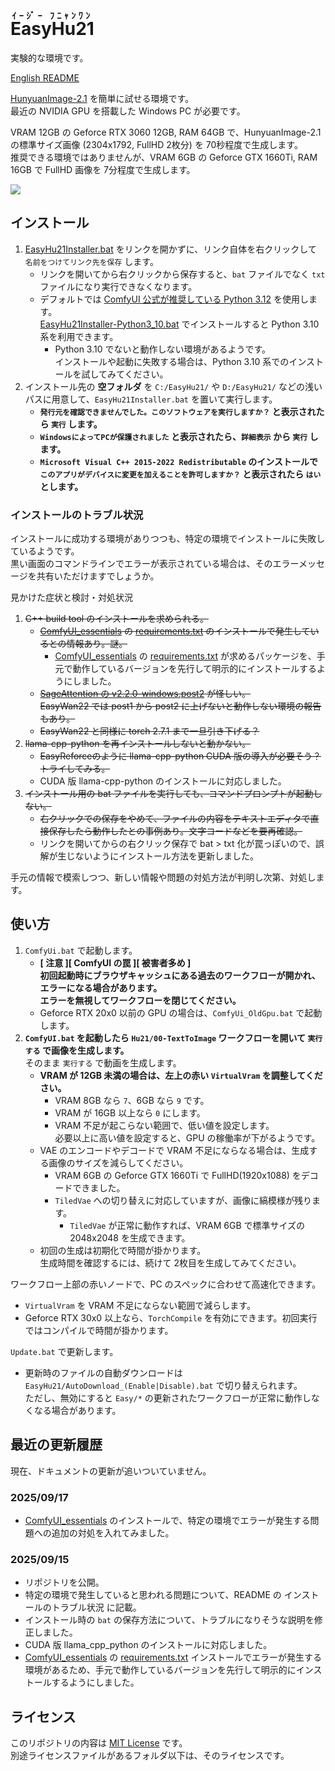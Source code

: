 ﻿<!-- 英語のルビは Easy Hu Nyan One -->
# <ruby>EasyHu21<rt>ｲｰｼﾞｰ ﾌﾆｬﾝﾜﾝ</rt></ruby>

実験的な環境です。

[English README](README_en.md)

[HunyuanImage-2.1](https://github.com/Tencent-Hunyuan/HunyuanImage-2.1) を簡単に試せる環境です。  
最近の NVIDIA GPU を搭載した Windows PC が必要です。

VRAM 12GB の Geforce RTX 3060 12GB, RAM 64GB で、HunyuanImage-2.1 の標準サイズ画像 (2304x1792, FullHD 2枚分) を 70秒程度で生成します。  
推奨できる環境ではありませんが、VRAM 6GB の Geforce GTX 1660Ti, RAM 16GB で FullHD 画像を 7分程度で生成します。

![](https://raw.githubusercontent.com/wiki/Zuntan03/EasyHu21/log/2509/GeforceGtx1660Ti.webp)

## インストール

1. [EasyHu21Installer.bat](https://github.com/Zuntan03/EasyHu21/raw/main/EasyHu21/EasyHu21Installer.bat?ver=0) をリンクを開かずに、リンク自体を右クリックして `名前をつけてリンク先を保存` します。
	- リンクを開いてから右クリックから保存すると、`bat` ファイルでなく `txt` ファイルになり実行できなくなります。
	- デフォルトでは [ComfyUI 公式が推奨している Python 3.12](https://github.com/comfyanonymous/ComfyUI#manual-install-windows-linux) を使用します。  
	[EasyHu21Installer-Python3_10.bat](https://github.com/Zuntan03/EasyHu21/raw/main/EasyHu21/EasyHu21Installer-Python3_10.bat?ver=0) でインストールすると Python 3.10 系を利用できます。
		- Python 3.10 でないと動作しない環境があるようです。  
		インストールや起動に失敗する場合は、Python 3.10 系でのインストールを試してみてください。
2. インストール先の **空フォルダ** を `C:/EasyHu21/` や `D:/EasyHu21/` などの浅いパスに用意して、`EasyHu21Installer.bat` を置いて実行します。
	- **`発行元を確認できませんでした。このソフトウェアを実行しますか？` と表示されたら `実行` します。**
	- **`WindowsによってPCが保護されました` と表示されたら、`詳細表示` から `実行` します。**
	- **`Microsoft Visual C++ 2015-2022 Redistributable` のインストールで `このアプリがデバイスに変更を加えることを許可しますか？` と表示されたら `はい` とします。**
	<!-- - **必要なファイルのダウンロードに [Civitai](https://civitai.com/) API キーが必要ですので、画面の案内や [ネット上のノウハウ](https://www.google.com/search?q=civitai+api+key) に沿って入力してください。** -->

### インストールのトラブル状況

インストールに成功する環境がありつつも、特定の環境でインストールに失敗しているようです。  
黒い画面のコマンドラインでエラーが表示されている場合は、そのエラーメッセージを共有いただけますでしょうか。

見かけた症状と検討・対処状況

1. ~~C++ build tool のインストールを求められる。~~
	- ~~[ComfyUI_essentials](https://github.com/cubiq/ComfyUI_essentials) の [requirements.txt](https://github.com/cubiq/ComfyUI_essentials/blob/main/requirements.txt) のインストールで発生しているとの情報あり。謎。~~
		- [ComfyUI_essentials](https://github.com/cubiq/ComfyUI_essentials) の [requirements.txt](https://github.com/cubiq/ComfyUI_essentials/blob/main/requirements.txt) が求めるパッケージを、手元で動作しているバージョンを先行して明示的にインストールするようにしました。
	- ~~[SageAttention の v2.2.0-windows.post2](https://github.com/woct0rdho/SageAttention/releases/tag/v2.2.0-windows.post2) が怪しい。~~  
	~~EasyWan22 では post1 から post2 に上げないと動作しない環境の報告もあり。~~  
	- ~~EasyWan22 と同様に torch 2.7.1 まで一旦引き下げる？~~
2. ~~llama-cpp-python を再インストールしないと動かない。~~
	- ~~EasyReforceのように llama-cpp-python  CUDA 版の導入が必要そう？トライしてみる。~~
	- CUDA 版 llama-cpp-python のインストールに対応しました。
3. ~~インストール用の bat ファイルを実行しても、コマンドプロンプトが起動しない。~~
	- ~~右クリックでの保存をやめて、ファイルの内容をテキストエディタで直接保存したら動作したとの事例あり。文字コードなどを要再確認。~~
	- リンクを開いてからの右クリック保存で bat > txt 化が罠っぽいので、誤解が生じないようにインストール方法を更新しました。

手元の情報で模索しつつ、新しい情報や問題の対処方法が判明し次第、対処します。

## 使い方

1. `ComfyUi.bat` で起動します。
	- **[ 注意 ][ ComfyUI の罠 ][ 被害者多め ]  
	初回起動時にブラウザキャッシュにある過去のワークフローが開かれ、エラーになる場合があります。  
	エラーを無視してワークフローを閉じてください。**
	- Geforce RTX 20x0 以前の GPU の場合は、`ComfyUi_OldGpu.bat` で起動します。
2. **`ComfyUI.bat` を起動したら `Hu21/00-TextToImage` ワークフローを開いて `実行する` で画像を生成します。**  
そのまま `実行する` で動画を生成します。
	- **VRAM が 12GB 未満の場合は、左上の赤い `VirtualVram` を調整してください。**
		- VRAM 8GB なら `7`、6GB なら `9` です。
		- VRAM が 16GB 以上なら `0` にします。
		- VRAM 不足が起こらない範囲で、低い値を設定します。  
		必要以上に高い値を設定すると、GPU の稼働率が下がるようです。
	- VAE のエンコードやデコードで VRAM 不足にならなる場合は、生成する画像のサイズを減らしてください。  
		- VRAM 6GB の Geforce GTX 1660Ti で FullHD(1920x1088) をデコードできました。
		- `TiledVae` への切り替えに対応していますが、画像に縞模様が残ります。
			- `TiledVae` が正常に動作すれば、VRAM 6GB で標準サイズの 2048x2048 を生成できます。
	- 初回の生成は初期化で時間が掛かります。  
	生成時間を確認するには、続けて 2枚目を生成してみてください。

ワークフロー上部の赤いノードで、PC のスペックに合わせて高速化できます。
- `VirtualVram` を VRAM 不足にならない範囲で減らします。
- Geforce RTX 30x0 以上なら、`TorchCompile` を有効にできます。初回実行ではコンパイルで時間が掛かります。

`Update.bat` で更新します。
- 更新時のファイルの自動ダウンロードは `EasyHu21/AutoDownload_(Enable|Disable).bat` で切り替えられます。  
	ただし、無効にすると `Easy/*` の更新されたワークフローが正常に動作しなくなる場合があります。

## 最近の更新履歴

<!-- [更新履歴](https://github.com/Zuntan03/EasyHu21/wiki/ChangeLog) -->

<!--
README.md を英訳して README_en.md を更新します。更新履歴をよく更新します。EasyHu21/wiki/ へのリンクは変更禁止。「ドキュメント」内は変更禁止。
-->

現在、ドキュメントの更新が追いついていません。

### 2025/09/17

- [ComfyUI_essentials](https://github.com/cubiq/ComfyUI_essentials) のインストールで、特定の環境でエラーが発生する問題への追加の対処を入れてみました。

### 2025/09/15

- リポジトリを公開。
- 特定の環境で発生していると思われる問題について、README の インストールのトラブル状況 に記載。
- インストール時の `bat` の保存方法について、トラブルになりそうな説明を修正しました。
- CUDA 版 llama_cpp_python のインストールに対応しました。
- [ComfyUI_essentials](https://github.com/cubiq/ComfyUI_essentials) の [requirements.txt](https://github.com/cubiq/ComfyUI_essentials/blob/main/requirements.txt) インストールでエラーが発生する環境があるため、手元で動作しているバージョンを先行して明示的にインストールするようにしました。

## ライセンス

このリポジトリの内容は [MIT License](./LICENSE.txt) です。  
別途ライセンスファイルがあるフォルダ以下は、そのライセンスです。
